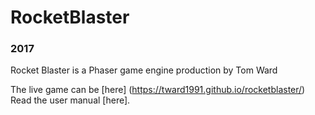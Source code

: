 # RocketBlaster
### 2017
Rocket Blaster is a Phaser game engine production by Tom Ward

The live game can be [here] (https://tward1991.github.io/rocketblaster/)
Read the user manual [here].  
